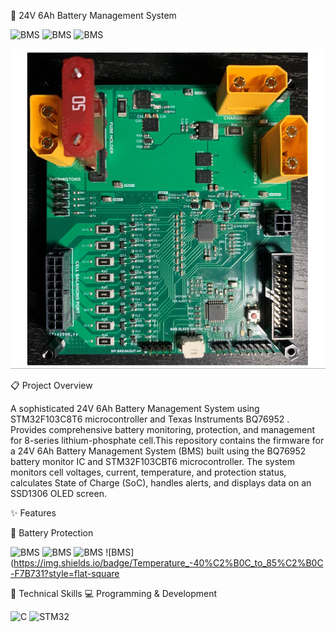 🔋 24V 6Ah Battery Management System


![BMS](https://img.shields.io/badge/BMS-24V_6Ah-3776AB?style=for-the-badge)
![BMS](https://img.shields.io/badge/STM32F103C8T6-Blue_Pill-03234B?style=for-the-badge&logo=stmicroelectronics&logoColor=white)
![BMS](https://img.shields.io/badge/TI-BQ76952-CC0000?style=for-the-badge&logo=texasinstruments&logoColor=white)


<div id="header" align="center"> <img src="bms_customboard.png" width="750"/> </div>

📋 Project Overview


A sophisticated 24V 6Ah Battery Management System using STM32F103C8T6 microcontroller and Texas Instruments BQ76952 . Provides comprehensive battery monitoring, protection, and management for 8-series lithium-phosphate cell.This repository contains the firmware for a 24V 6Ah Battery Management System (BMS) built using the BQ76952 battery monitor IC and STM32F103CBT6 microcontroller. The system monitors cell voltages, current, temperature, and protection status, calculates State of Charge (SoC), handles alerts, and displays data on an SSD1306 OLED screen.


✨ Features


🔋 Battery Protection


![BMS](https://img.shields.io/badge/Over_Voltage-Protection-FF6B6B?style=flat-square)
![BMS](https://img.shields.io/badge/Under_Voltage-Protection-4ECDC4?style=flat-square)
![BMS](https://img.shields.io/badge/Current_Monitoring-6A_Range-45B7D1?style=flat-square)
![BMS](https://img.shields.io/badge/Temperature_-40%C2%B0C_to_85%C2%B0C-F7B731?style=flat-square



🔧 Technical Skills
💻 Programming & Development


![C](https://img.shields.io/badge/C-A8B9CC?style=for-the-badge&logo=c&logoColor=black)
![STM32](https://img.shields.io/badge/STM32-03234B?style=for-the-badge&logo=stmicroelectronics&logoColor=white)

